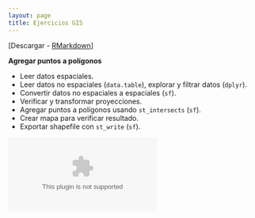 ```yaml
---
layout: page
title: Ejercicios GIS
---
```


[Descargar - [RMarkdown](https://github.com/ifarah/t/blob/main/Rmd/ejercicios/ejercicio_GIS.Rmd)]

**Agregar puntos a polígonos**  

* Leer datos espaciales. 
* Leer datos no espaciales (`data.table`), explorar y filtrar datos (`dplyr`).
* Convertir datos no espaciales a espaciales (`sf`).
* Verificar y transformar proyecciones.
* Agregar puntos a polígonos usando `st_intersects` (`sf`).
* Crear mapa para verificar resultado.
* Exportar shapefile con `st_write` (`sf`).

<embed src="https://github.com/ifarah/t/blob/main/ejercicio_GIS.html" type="application/html">

